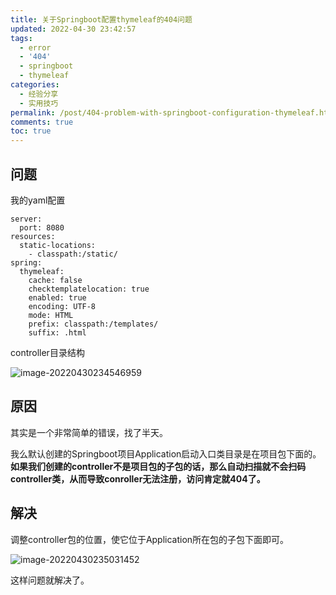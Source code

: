 ```yaml
---
title: 关于Springboot配置thymeleaf的404问题
updated: 2022-04-30 23:42:57
tags:
  - error
  - '404'
  - springboot
  - thymeleaf
categories:
  - 经验分享
  - 实用技巧
permalink: /post/404-problem-with-springboot-configuration-thymeleaf.html
comments: true
toc: true
---
```

## 问题

我的yaml配置

```
server:
  port: 8080
resources:
  static-locations:
    - classpath:/static/
spring:
  thymeleaf:
    cache: false
    checktemplatelocation: true
    enabled: true
    encoding: UTF-8
    mode: HTML
    prefix: classpath:/templates/
    suffix: .html
```

controller目录结构

![image-20220430234546959](https://img1.terwer.space/image-20220430234546959.png)

## 原因

其实是一个非常简单的错误，找了半天。

我么默认创建的Springboot项目Application启动入口类目录是在项目包下面的。**如果我们创建的controller不是项目包的子包的话，那么自动扫描就不会扫码controller类，从而导致conroller无法注册，访问肯定就404了。**

## 解决

调整controller包的位置，使它位于Application所在包的子包下面即可。

![image-20220430235031452](https://img1.terwer.space/image-20220430235031452.png)

这样问题就解决了。